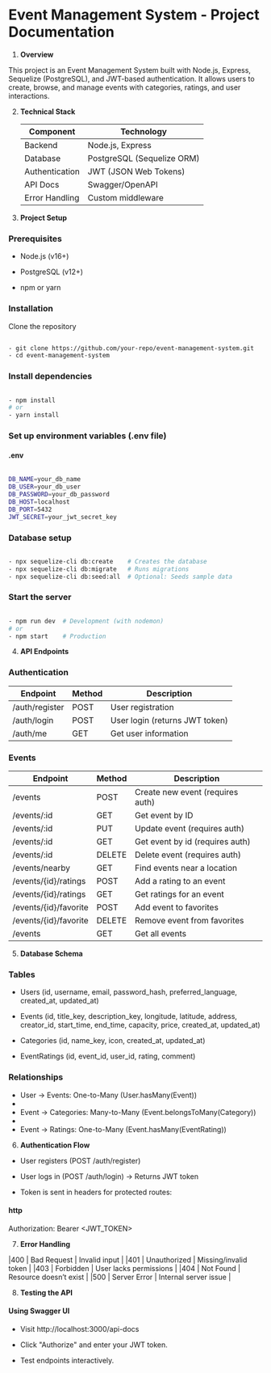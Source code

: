 # Event Management System - Project Documentation

1. **Overview**

This project is an Event Management System built with Node.js, Express, Sequelize (PostgreSQL), and JWT-based authentication. It allows users to create, browse, and manage events with categories, ratings, and user interactions.

2. **Technical Stack**

   | Component | Technology | 
   |---------|-----------|
   | Backend | Node.js, Express |
   | Database |	PostgreSQL (Sequelize ORM) |
   | Authentication | JWT (JSON Web Tokens) |
   | API Docs |	Swagger/OpenAPI |
   | Error Handling	| Custom middleware |

3. **Project Setup**

### Prerequisites


- Node.js (v16+)

- PostgreSQL (v12+)

- npm or yarn

### Installation

Clone the repository

``` bash

- git clone https://github.com/your-repo/event-management-system.git
- cd event-management-system
```

### Install dependencies

``` bash

- npm install
# or
- yarn install
```

### Set up environment variables (.env file)

#### .env

```bash

DB_NAME=your_db_name
DB_USER=your_db_user
DB_PASSWORD=your_db_password
DB_HOST=localhost
DB_PORT=5432
JWT_SECRET=your_jwt_secret_key
```
### Database setup

``` bash

- npx sequelize-cli db:create    # Creates the database
- npx sequelize-cli db:migrate   # Runs migrations
- npx sequelize-cli db:seed:all  # Optional: Seeds sample data
```

### Start the server


``` bash

- npm run dev  # Development (with nodemon)
# or
- npm start    # Production
```

4. **API Endpoints**

### Authentication

| Endpoint | Method | Description |
|----------|--------|-------------|
| /auth/register | POST | User registration |
| /auth/login | POST | User login (returns JWT token) |
| /auth/me | GET | Get user information |

### Events


| Endpoint | Method | Description |
|---------|--------|-------------|
| /events |	POST | Create new event (requires auth) |
| /events/:id |	GET	| Get event by ID |
| /events/:id |	PUT	| Update event (requires auth) |
| /events/:id |	GET	| Get event by id (requires auth) |
| /events/:id |	DELETE | Delete event (requires auth) |
| /events/nearby | GET | Find events near a location |
| /events/{id}/ratings | POST | Add a rating to an event |
| /events/{id}/ratings | GET | Get ratings for an event |
| /events/{id}/favorite | POST | Add event to favorites |
| /events/{id}/favorite | DELETE | Remove event from favorites |
| /events |	GET	| Get all events |

5. **Database Schema**

### Tables

- Users (id, username, email, password_hash, preferred_language, created_at, updated_at)

- Events (id, title_key, description_key, longitude, latitude, address, creator_id, start_time, end_time, capacity, price, created_at, updated_at)

- Categories (id, name_key, icon, created_at, updated_at)

- EventRatings (id, event_id, user_id, rating, comment)

### Relationships

- User → Events: One-to-Many (User.hasMany(Event))
- 
- Event → Categories: Many-to-Many (Event.belongsToMany(Category))
- 
- Event → Ratings: One-to-Many (Event.hasMany(EventRating))

6. **Authentication Flow**

- User registers (POST /auth/register)

- User logs in (POST /auth/login) → Returns JWT token

- Token is sent in headers for protected routes:

#### http

Authorization: Bearer <JWT_TOKEN>

7. **Error Handling**

|400 | Bad Request | Invalid input |
|401 | Unauthorized | Missing/invalid token |
|403 | Forbidden | User lacks permissions |
|404 | Not Found | Resource doesn’t exist |
|500 | Server Error | Internal server issue |

8. **Testing the API**

#### Using Swagger UI

- Visit http://localhost:3000/api-docs

- Click "Authorize" and enter your JWT token.

- Test endpoints interactively.